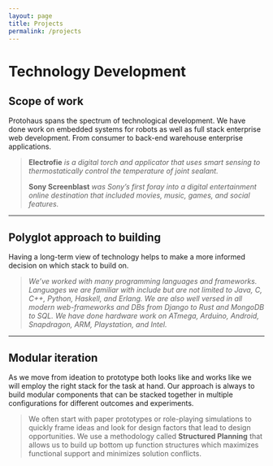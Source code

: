 ```yaml
---
layout: page
title: Projects
permalink: /projects
---
```


# Technology Development

## Scope of work
Protohaus spans the spectrum of technological development. We have done work on embedded systems for robots as well as full stack enterprise web development. From consumer to back-end warehouse enterprise applications.

> **Electrofie** *is a digital torch and applicator that uses smart sensing to thermostatically control the temperature of joint sealant.*
> 
> **Sony Screenblast** *was Sony’s first foray into a digital entertainment online destination that included movies, music, games, and social features.*

***

## Polyglot approach to building
Having a long-term view of technology helps to make a more informed decision on which stack to build on. 

> *We’ve worked with many programming languages and frameworks. Languages we are familiar with include but are not limited to Java, C, C++, Python, 
> Haskell, and Erlang. We are also well versed in all modern web-frameworks and DBs from Django to Rust and MongoDB to SQL. We have done hardware work on 
> ATmega, Arduino, Android, Snapdragon, ARM, Playstation, and Intel.* 

***

## Modular iteration 
As we move from ideation to prototype both looks like and works like we will employ the right stack for the task at hand. Our approach is always to build modular components that can be stacked together in multiple configurations for different outcomes and experiments. 

> We often start with paper prototypes or role-playing simulations to quickly frame ideas and look for design factors that lead to design opportunities. 
> We use a methodology called **Structured Planning** that allows us to build up bottom up function structures which maximizes functional support and 
> minimizes solution conflicts.
